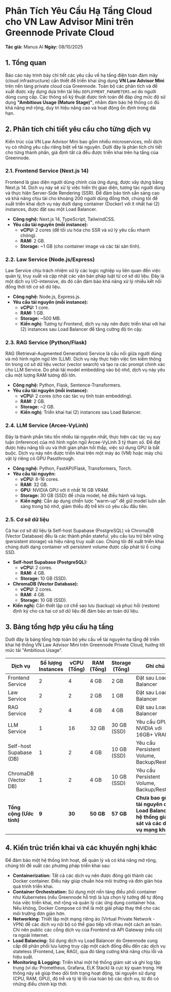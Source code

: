 # Phân Tích Yêu Cầu Hạ Tầng Cloud cho VN Law Advisor Mini trên Greennode Private Cloud

**Tác giả:** Manus AI
**Ngày:** 08/10/2025

## 1. Tổng quan

Báo cáo này trình bày chi tiết các yêu cầu về hạ tầng điện toán đám mây (cloud infrastructure) cần thiết để triển khai ứng dụng **VN Law Advisor Mini** trên nền tảng private cloud của Greennode. Toàn bộ các phân tích và đề xuất được xây dựng dựa trên tài liệu `DEPLOYMENT_PARAMETERS.md` do người dùng cung cấp. Các thông số kỹ thuật được tính toán để đáp ứng mức độ sử dụng **"Ambitious Usage (Mature Stage)"**, nhằm đảm bảo hệ thống có đủ khả năng mở rộng, duy trì hiệu năng cao và hoạt động ổn định trong dài hạn.

## 2. Phân tích chi tiết yêu cầu cho từng dịch vụ

Kiến trúc của VN Law Advisor Mini bao gồm nhiều microservices, mỗi dịch vụ có những yêu cầu riêng biệt về tài nguyên. Dưới đây là phân tích chi tiết cho từng thành phần, giả định tất cả đều được triển khai trên hạ tầng của Greennode.

### 2.1. Frontend Service (Next.js 14)

Frontend là giao diện người dùng chính của ứng dụng, được xây dựng bằng Next.js 14. Dịch vụ này sẽ xử lý việc hiển thị giao diện, tương tác người dùng và thực hiện Server-Side Rendering (SSR). Để đảm bảo tính sẵn sàng cao và khả năng chịu tải cho khoảng 200 người dùng đồng thời, chúng tôi đề xuất triển khai dịch vụ này dưới dạng container (Docker) với ít nhất hai (2) instances, được đặt sau một Load Balancer.

- **Công nghệ:** Next.js 14, TypeScript, TailwindCSS.
- **Yêu cầu tài nguyên (mỗi instance):**
    - **vCPU:** 2 cores (để tối ưu hóa cho SSR và xử lý yêu cầu nhanh chóng).
    - **RAM:** 2 GB.
    - **Storage:** ~1 GB (cho container image và các tài sản tĩnh).

### 2.2. Law Service (Node.js/Express)

Law Service chịu trách nhiệm xử lý các logic nghiệp vụ liên quan đến việc quản lý, truy xuất và cập nhật các văn bản pháp luật từ cơ sở dữ liệu. Đây là một dịch vụ I/O-intensive, do đó cần đảm bảo khả năng xử lý nhiều kết nối đồng thời tới cơ sở dữ liệu.

- **Công nghệ:** Node.js, Express.js.
- **Yêu cầu tài nguyên (mỗi instance):**
    - **vCPU:** 1 core.
    - **RAM:** 1 GB.
    - **Storage:** ~500 MB.
    - **Kiến nghị:** Tương tự Frontend, dịch vụ này nên được triển khai với hai (2) instances sau Load Balancer để tăng cường độ tin cậy.

### 2.3. RAG Service (Python/Flask)

RAG (Retrieval-Augmented Generation) Service là cầu nối giữa người dùng và mô hình ngôn ngữ lớn (LLM). Dịch vụ này thực hiện việc tìm kiếm thông tin trong cơ sở dữ liệu vector (vector search) và tạo ra các prompt chính xác cho LLM Service. Do phải tải model embedding vào bộ nhớ, dịch vụ này yêu cầu một lượng RAM tương đối lớn.

- **Công nghệ:** Python, Flask, Sentence-Transformers.
- **Yêu cầu tài nguyên (mỗi instance):**
    - **vCPU:** 2 cores (cho các tác vụ tính toán embedding).
    - **RAM:** 2 GB.
    - **Storage:** ~2 GB.
    - **Kiến nghị:** Triển khai hai (2) instances sau Load Balancer.

### 2.4. LLM Service (Arcee-VyLinh)

Đây là thành phần tiêu tốn nhiều tài nguyên nhất, thực hiện các tác vụ suy luận (inference) của mô hình ngôn ngữ Arcee-VyLinh 3 tỷ tham số. Để đạt được hiệu năng tối ưu và thời gian phản hồi thấp, việc sử dụng GPU là bắt buộc. Dịch vụ này nên được triển khai trên một máy ảo (VM) hoặc máy chủ vật lý riêng có GPU Passthrough.

- **Công nghệ:** Python, FastAPI/Flask, Transformers, Torch.
- **Yêu cầu tài nguyên:**
    - **vCPU:** 8-16 cores.
    - **RAM:** 32 GB.
    - **GPU:** NVIDIA GPU với ít nhất 16 GB VRAM.
    - **Storage:** 30 GB (SSD) để chứa model, hệ điều hành và logs.
    - **Kiến nghị:** Cần áp dụng chiến lược "warm-up" để giữ model luôn sẵn sàng trong bộ nhớ, giảm thiểu độ trễ khi có yêu cầu đầu tiên.

### 2.5. Cơ sở dữ liệu

Cả hai cơ sở dữ liệu là Self-host Supabase (PostgreSQL) và ChromaDB (Vector Database) đều là các thành phần stateful, yêu cầu lưu trữ bền vững (persistent storage) và hiệu năng truy xuất cao. Chúng tôi đề xuất triển khai chúng dưới dạng container với persistent volume được cấp phát từ ổ cứng SSD.

- **Self-host Supabase (PostgreSQL):**
    - **vCPU:** 2 cores.
    - **RAM:** 4 GB.
    - **Storage:** 10 GB (SSD).
- **ChromaDB (Vector Database):**
    - **vCPU:** 2 cores.
    - **RAM:** 4 GB.
    - **Storage:** 10 GB (SSD).
- **Kiến nghị:** Cần thiết lập cơ chế sao lưu (backup) và phục hồi (restore) định kỳ cho cả hai cơ sở dữ liệu để đảm bảo an toàn dữ liệu.

## 3. Bảng tổng hợp yêu cầu hạ tầng

Dưới đây là bảng tổng hợp toàn bộ yêu cầu về tài nguyên hạ tầng để triển khai hệ thống VN Law Advisor Mini trên Greennode Private Cloud, hướng tới mức tải "Ambitious Usage".

| Dịch vụ                  | Số lượng Instances | vCPU (Tổng) | RAM (Tổng) | Storage (Tổng) | Ghi chú                                                    |
| ------------------------- | ------------------ | ----------- | ---------- | -------------- | ---------------------------------------------------------- |
| Frontend Service          | 2                  | 4           | 4 GB       | 2 GB           | Đặt sau Load Balancer                                      |
| Law Service               | 2                  | 2           | 2 GB       | 1 GB           | Đặt sau Load Balancer                                      |
| RAG Service               | 2                  | 4           | 4 GB       | 4 GB           | Đặt sau Load Balancer                                      |
| LLM Service               | 1                  | 16          | 32 GB      | 30 GB (SSD)    | Yêu cầu GPU NVIDIA với 16GB+ VRAM                        |
| Self-host Supabase (DB)   | 1                  | 2           | 4 GB       | 10 GB (SSD)    | Yêu cầu Persistent Volume, Backup/Restore                 |
| ChromaDB (Vector DB)      | 1                  | 2           | 4 GB       | 10 GB (SSD)    | Yêu cầu Persistent Volume, Backup/Restore                 |
| **Tổng cộng (Ước tính)**  | **9**              | **30**      | **50 GB**  | **57 GB**      | **Chưa bao gồm tài nguyên cho Load Balancer, hệ thống giám sát và các dịch vụ mạng khác.** |

## 4. Kiến trúc triển khai và các khuyến nghị khác

Để đảm bảo một hệ thống linh hoạt, dễ quản lý và có khả năng mở rộng, chúng tôi đề xuất các phương pháp triển khai sau:

- **Containerization:** Tất cả các dịch vụ nên được đóng gói thành các Docker container. Điều này giúp chuẩn hóa môi trường và đơn giản hóa quá trình triển khai.
- **Container Orchestration:** Sử dụng một nền tảng điều phối container như Kubernetes (nếu Greennode hỗ trợ) là lựa chọn lý tưởng để tự động hóa việc triển khai, mở rộng và quản lý các ứng dụng container hóa. Nếu không, Docker Compose có thể là một giải pháp thay thế cho các môi trường đơn giản hơn.
- **Networking:** Thiết lập một mạng riêng ảo (Virtual Private Network - VPN) để các dịch vụ nội bộ có thể giao tiếp với nhau một cách an toàn. Chỉ nên public các cổng dịch vụ của Frontend và API Gateway (nếu có) ra ngoài Internet.
- **Load Balancing:** Sử dụng dịch vụ Load Balancer do Greennode cung cấp để phân phối lưu lượng truy cập một cách đồng đều đến các dịch vụ stateless (Frontend, Law, RAG), qua đó tăng cường khả năng chịu lỗi và hiệu suất.
- **Monitoring & Logging:** Triển khai một hệ thống giám sát và ghi log tập trung (ví dụ: Prometheus, Grafana, ELK Stack) là cực kỳ quan trọng. Hệ thống này sẽ giúp theo dõi tình trạng hoạt động, tài nguyên sử dụng (CPU, RAM, GPU), độ trễ và tỷ lệ lỗi của toàn bộ các dịch vụ, từ đó có những điều chỉnh kịp thời.

